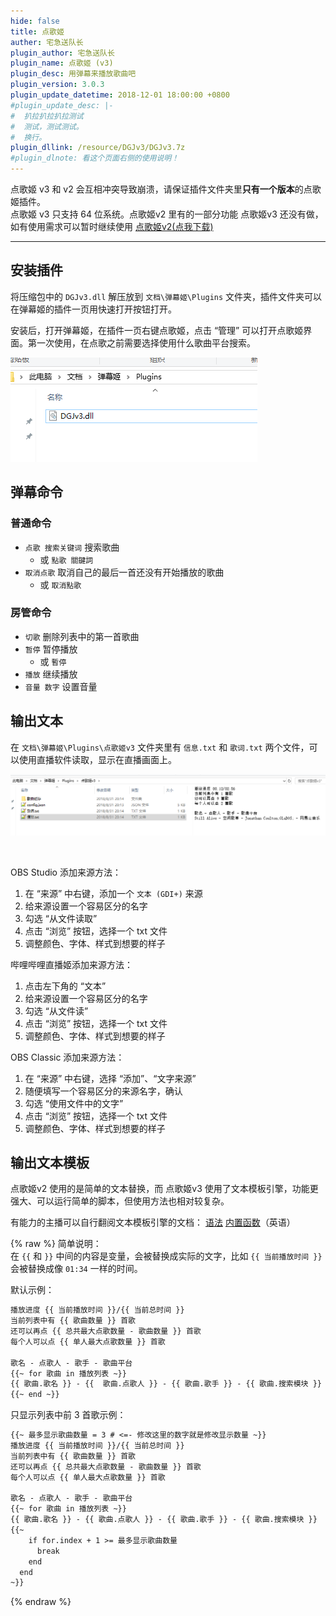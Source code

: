 ```yaml
---
hide: false
title: 点歌姬
auther: 宅急送队长
plugin_author: 宅急送队长
plugin_name: 点歌姬 (v3)
plugin_desc: 用弹幕来播放歌曲吧
plugin_version: 3.0.3
plugin_update_datetime: 2018-12-01 18:00:00 +0800
#plugin_update_desc: |-
#  扒拉扒拉扒拉测试
#  测试，测试测试。
#  换行。
plugin_dllink: /resource/DGJv3/DGJv3.7z
#plugin_dlnote: 看这个页面右侧的使用说明！
---
```


点歌姬 v3 和 v2 会互相冲突导致崩溃，请保证插件文件夹里**只有一个版本**的点歌姬插件。  
点歌姬 v3 只支持 64 位系统。点歌姬v2 里有的一部分功能 点歌姬v3 还没有做，如有使用需求可以暂时继续使用 [点歌姬v2(点我下载)](/plugins/DGJ)

---

## 安装插件

将压缩包中的 `DGJv3.dll` 解压放到 `文档\弹幕姬\Plugins` 文件夹，插件文件夹可以在弹幕姬的插件一页用快速打开按钮打开。

安装后，打开弹幕姬，在插件一页右键点歌姬，点击 “管理” 可以打开点歌姬界面。第一次使用，在点歌之前需要选择使用什么歌曲平台搜索。

![install](/resource/DGJv3/install.png)

## 弹幕命令

### 普通命令

- `点歌 搜索关键词` 搜索歌曲
  - 或 `點歌 關鍵詞`
- `取消点歌` 取消自己的最后一首还没有开始播放的歌曲
  - 或 `取消點歌`

### 房管命令

- `切歌` 删除列表中的第一首歌曲
- `暂停` 暂停播放
  - 或 `暫停`
- `播放` 继续播放
- `音量 数字` 设置音量

## 输出文本

在 `文档\弹幕姬\Plugins\点歌姬v3` 文件夹里有 `信息.txt` 和 `歌词.txt` 两个文件，可以使用直播软件读取，显示在直播画面上。

![output](/resource/DGJv3/output.png)

<br/>

OBS Studio 添加来源方法：

1. 在 “来源” 中右键，添加一个 `文本 (GDI+)` 来源
2. 给来源设置一个容易区分的名字
3. 勾选 “从文件读取”
4. 点击 “浏览” 按钮，选择一个 txt 文件
5. 调整颜色、字体、样式到想要的样子

哔哩哔哩直播姬添加来源方法：

1. 点击左下角的 “文本”
2. 给来源设置一个容易区分的名字
3. 勾选 “从文件读” 
4. 点击 “浏览” 按钮，选择一个 txt 文件
5. 调整颜色、字体、样式到想要的样子

OBS Classic 添加来源方法：

1. 在 “来源” 中右键，选择 “添加”、“文字来源”
2. 随便填写一个容易区分的来源名字，确认
3. 勾选 “使用文件中的文字”
4. 点击 “浏览” 按钮，选择一个 txt 文件
5. 调整颜色、字体、样式到想要的样子

## 输出文本模板

点歌姬v2 使用的是简单的文本替换，而 点歌姬v3 使用了文本模板引擎，功能更强大、可以运行简单的脚本，但使用方法也相对较复杂。

有能力的主播可以自行翻阅文本模板引擎的文档： [语法](https://github.com/lunet-io/scriban/blob/master/doc/language.md) [内置函数](https://github.com/lunet-io/scriban/blob/master/doc/builtins.md)（英语）

{% raw %}
简单说明：  
在 `{{` 和 `}}` 中间的内容是变量，会被替换成实际的文字，比如 `{{ 当前播放时间 }}` 会被替换成像 `01:34` 一样的时间。

默认示例：

```txt
播放进度 {{ 当前播放时间 }}/{{ 当前总时间 }}
当前列表中有 {{ 歌曲数量 }} 首歌
还可以再点 {{ 总共最大点歌数量 - 歌曲数量 }} 首歌
每个人可以点 {{ 单人最大点歌数量 }} 首歌

歌名 - 点歌人 - 歌手 - 歌曲平台
{{~ for 歌曲 in 播放列表 ~}}
{{ 歌曲.歌名 }} - {{  歌曲.点歌人 }} - {{ 歌曲.歌手 }} - {{ 歌曲.搜索模块 }}
{{~ end ~}}
```

只显示列表中前 3 首歌示例：

```txt
{{~ 最多显示歌曲数量 = 3 # <=- 修改这里的数字就是修改显示数量 ~}}
播放进度 {{ 当前播放时间 }}/{{ 当前总时间 }}
当前列表中有 {{ 歌曲数量 }} 首歌
还可以再点 {{ 总共最大点歌数量 - 歌曲数量 }} 首歌
每个人可以点 {{ 单人最大点歌数量 }} 首歌

歌名 - 点歌人 - 歌手 - 歌曲平台
{{~ for 歌曲 in 播放列表 ~}}
{{ 歌曲.歌名 }} - {{ 歌曲.点歌人 }} - {{ 歌曲.歌手 }} - {{ 歌曲.搜索模块 }}
{{~
    if for.index + 1 >= 最多显示歌曲数量 
      break
    end
  end
~}}
```

{% endraw %}
